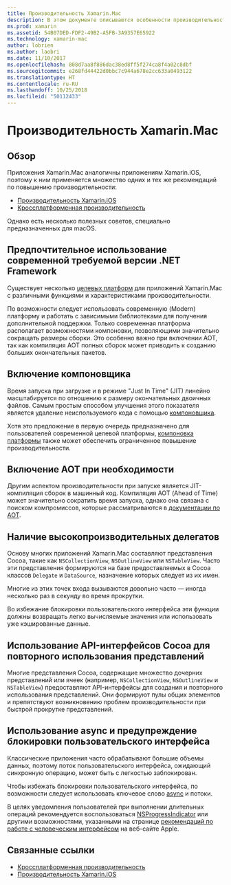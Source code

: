```yaml
---
title: Производительность Xamarin.Mac
description: В этом документе описываются особенности производительности приложений Xamarin.Mac. Он описывает современную целевую платформу, компоновщик, AOT, делегаты, API-интерфейсы Cocoa для повторного использования представления и асинхронный код.
ms.prod: xamarin
ms.assetid: 54B07DED-FDF2-49B2-A5FB-3A9357E65922
ms.technology: xamarin-mac
author: lobrien
ms.author: laobri
ms.date: 11/10/2017
ms.openlocfilehash: 808d7aa8f886dac38ed8ff5f274ca8f4a02c8dbf
ms.sourcegitcommit: e268fd44422d0bbc7c944a678e2cc633a0493122
ms.translationtype: HT
ms.contentlocale: ru-RU
ms.lasthandoff: 10/25/2018
ms.locfileid: "50112433"
---
```

# <a name="xamarinmac-performance"></a>Производительность Xamarin.Mac

## <a name="overview"></a>Обзор

Приложения Xamarin.Mac аналогичны приложениям Xamarin.iOS, поэтому к ним применяется множество одних и тех же рекомендаций по повышению производительности:

- [Производительность Xamarin.iOS](~/ios/deploy-test/performance.md)
- [Кроссплатформенная производительность](~/cross-platform/deploy-test/memory-perf-best-practices.md)

Однако есть несколько полезных советов, специально предназначенных для macOS.

## <a name="prefer-modern-target-framework"></a>Предпочтительное использование современной требуемой версии .NET Framework

Существует несколько [целевых платформ](~/mac/platform/target-framework.md) для приложений Xamarin.Mac с различными функциями и характеристиками производительности.

По возможности следует использовать современную (Modern) платформу и работать с зависимыми библиотеками для получения дополнительной поддержки. Только современная платформа располагает возможностями компоновки, позволяющими значительно сокращать размеры сборки. Это особенно важно при включении AOT, так как компиляция AOT полных сборок может приводить к созданию больших окончательных пакетов.

## <a name="enable-the-linker"></a>Включение компоновщика

Время запуска при загрузке и в режиме "Just In Time" (JIT) линейно масштабируется по отношению к размеру окончательных двоичных файлов. Самым простым способом улучшения этого показателя является удаление неиспользуемого кода с помощью [компоновщика](~/mac/deploy-test/linker.md).

Хотя это предложение в первую очередь предназначено для пользователей современной целевой платформы, [компоновка платформы](~/mac/deploy-test/linker.md) также может обеспечить ограниченное повышение производительности.

## <a name="enable-aot-when-appropriate"></a>Включение AOT при необходимости

Другим аспектом производительности при запуске является JIT-компиляция сборок в машинный код. Компиляция АОТ (Ahead of Time) может значительно сократить время запуска, однако она связана с поиском компромиссов, которые рассматриваются в [документации по AOT](~/mac/internals/aot.md).

## <a name="ensure-performant-delegates"></a>Наличие высокопроизводительных делегатов

Основу многих приложений Xamarin.Mac составляют представления Cocoa, такие как `NSCollectionView`, `NSOutlineView` или `NSTableView`. Часто эти представления формируются на базе предоставляемых в Cocoa классов `Delegate` и `DataSource`, назначение которых следует из их имен.

Многие из этих точек входа вызываются довольно часто — иногда несколько раз в секунду во время прокрутки.

Во избежание блокировки пользовательского интерфейса эти функции должны возвращать легко вычисляемые значения или использовать уже кэшированные данные.

## <a name="use-cocoa-provided-apis-for-reusing-views"></a>Использование API-интерфейсов Cocoa для повторного использования представлений

Многие представления Cocoa, содержащие множество дочерних представлений или ячеек (например, `NSCollectionView`, `NSOutlineView` и `NSTableView`) предоставляют API-интерфейсы для создания и повторного использования представлений. Они формируют пулы общих элементов и препятствуют возникновению проблем производительности при быстрой прокрутке представлений.

## <a name="use-async-and-do-not-block-the-ui"></a>Использование async и предупреждение блокировки пользовательского интерфейса

Классические приложения часто обрабатывают большие объемы данных, поэтому поток пользовательского интерфейса, ожидающий синхронную операцию, может быть с легкостью заблокирован.

Чтобы избежать блокировки пользовательского интерфейса, по возможности следует использовать ключевое слово [async](~/cross-platform/platform/async.md) и потоки.

В целях уведомления пользователей при выполнении длительных операций рекомендуется воспользоваться [NSProgressIndicator](https://developer.xamarin.com/samples/mac/ProgressBarExample/) или другими возможностями, указанными на странице [рекомендаций по работе с человеческим интерфейсом](https://developer.apple.com/macos/human-interface-guidelines/indicators/progress-indicators/) на веб-сайте Apple.


## <a name="related-links"></a>Связанные ссылки

- [Кроссплатформенная производительность](~/cross-platform/deploy-test/memory-perf-best-practices.md)
- [Производительность Xamarin.iOS](~/ios/deploy-test/performance.md)
